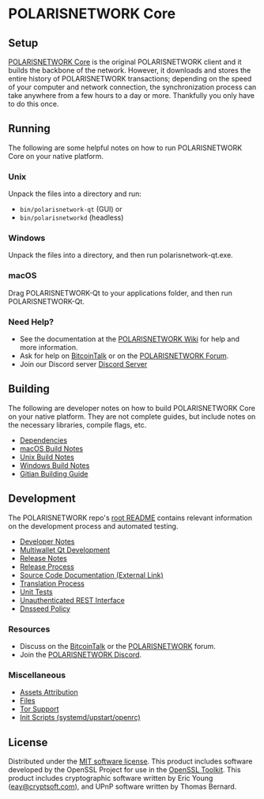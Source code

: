 POLARISNETWORK Core
=============

Setup
---------------------
[POLARISNETWORK Core](http://polarisnetwork.org/wallet) is the original POLARISNETWORK client and it builds the backbone of the network. However, it downloads and stores the entire history of POLARISNETWORK transactions; depending on the speed of your computer and network connection, the synchronization process can take anywhere from a few hours to a day or more. Thankfully you only have to do this once.

Running
---------------------
The following are some helpful notes on how to run POLARISNETWORK Core on your native platform.

### Unix

Unpack the files into a directory and run:

- `bin/polarisnetwork-qt` (GUI) or
- `bin/polarisnetworkd` (headless)

### Windows

Unpack the files into a directory, and then run polarisnetwork-qt.exe.

### macOS

Drag POLARISNETWORK-Qt to your applications folder, and then run POLARISNETWORK-Qt.

### Need Help?

* See the documentation at the [POLARISNETWORK Wiki](https://github.com/POLARISNETWORK-Project/POLARISNETWORK/wiki)
for help and more information.
* Ask for help on [BitcoinTalk](https://bitcointalk.org/index.php?topic=1262920.0) or on the [POLARISNETWORK Forum](http://forum.polarisnetwork.org/).
* Join our Discord server [Discord Server](https://discord.polarisnetwork.org)

Building
---------------------
The following are developer notes on how to build POLARISNETWORK Core on your native platform. They are not complete guides, but include notes on the necessary libraries, compile flags, etc.

- [Dependencies](dependencies.md)
- [macOS Build Notes](build-osx.md)
- [Unix Build Notes](build-unix.md)
- [Windows Build Notes](build-windows.md)
- [Gitian Building Guide](gitian-building.md)

Development
---------------------
The POLARISNETWORK repo's [root README](/README.md) contains relevant information on the development process and automated testing.

- [Developer Notes](developer-notes.md)
- [Multiwallet Qt Development](multiwallet-qt.md)
- [Release Notes](release-notes.md)
- [Release Process](release-process.md)
- [Source Code Documentation (External Link)](https://www.fuzzbawls.pw/polarisnetwork/doxygen/)
- [Translation Process](translation_process.md)
- [Unit Tests](unit-tests.md)
- [Unauthenticated REST Interface](REST-interface.md)
- [Dnsseed Policy](dnsseed-policy.md)

### Resources
* Discuss on the [BitcoinTalk](https://bitcointalk.org/index.php?topic=1262920.0) or the [POLARISNETWORK](http://forum.polarisnetwork.org/) forum.
* Join the [POLARISNETWORK Discord](https://discord.polarisnetwork.org).

### Miscellaneous
- [Assets Attribution](assets-attribution.md)
- [Files](files.md)
- [Tor Support](tor.md)
- [Init Scripts (systemd/upstart/openrc)](init.md)

License
---------------------
Distributed under the [MIT software license](/COPYING).
This product includes software developed by the OpenSSL Project for use in the [OpenSSL Toolkit](https://www.openssl.org/). This product includes
cryptographic software written by Eric Young ([eay@cryptsoft.com](mailto:eay@cryptsoft.com)), and UPnP software written by Thomas Bernard.
